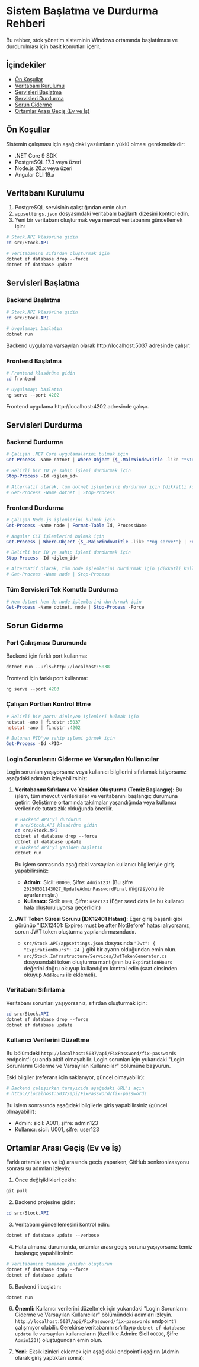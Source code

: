 # Sistem Başlatma ve Durdurma Rehberi

Bu rehber, stok yönetim sisteminin Windows ortamında başlatılması ve durdurulması için basit komutları içerir.

## İçindekiler
- [Ön Koşullar](#ön-koşullar)
- [Veritabanı Kurulumu](#veritabanı-kurulumu)
- [Servisleri Başlatma](#servisleri-başlatma)
- [Servisleri Durdurma](#servisleri-durdurma)
- [Sorun Giderme](#sorun-giderme)
- [Ortamlar Arası Geçiş (Ev ve İş)](#ortamlar-arası-geçiş-ev-ve-iş)

## Ön Koşullar

Sistemin çalışması için aşağıdaki yazılımların yüklü olması gerekmektedir:

- .NET Core 9 SDK
- PostgreSQL 17.3 veya üzeri 
- Node.js 20.x veya üzeri
- Angular CLI 19.x

## Veritabanı Kurulumu

1. PostgreSQL servisinin çalıştığından emin olun.
2. `appsettings.json` dosyasındaki veritabanı bağlantı dizesini kontrol edin.
3. Yeni bir veritabanı oluşturmak veya mevcut veritabanını güncellemek için:

```powershell
# Stock.API klasörüne gidin
cd src/Stock.API

# Veritabanını sıfırdan oluşturmak için
dotnet ef database drop --force
dotnet ef database update
```

## Servisleri Başlatma

### Backend Başlatma

```powershell
# Stock.API klasörüne gidin
cd src/Stock.API

# Uygulamayı başlatın
dotnet run
```

Backend uygulama varsayılan olarak http://localhost:5037 adresinde çalışır.

### Frontend Başlatma

```powershell
# Frontend klasörüne gidin
cd frontend

# Uygulamayı başlatın
ng serve --port 4202
```

Frontend uygulama http://localhost:4202 adresinde çalışır.

## Servisleri Durdurma

### Backend Durdurma

```powershell
# Çalışan .NET Core uygulamalarını bulmak için
Get-Process -Name dotnet | Where-Object {$_.MainWindowTitle -like "*Stock.API*"} | Format-Table Id, ProcessName, MainWindowTitle

# Belirli bir ID'ye sahip işlemi durdurmak için
Stop-Process -Id <işlem_id>

# Alternatif olarak, tüm dotnet işlemlerini durdurmak için (dikkatli kullanın)
# Get-Process -Name dotnet | Stop-Process
```

### Frontend Durdurma

```powershell
# Çalışan Node.js işlemlerini bulmak için
Get-Process -Name node | Format-Table Id, ProcessName

# Angular CLI işlemlerini bulmak için
Get-Process | Where-Object {$_.MainWindowTitle -like "*ng serve*"} | Format-Table Id, ProcessName, MainWindowTitle

# Belirli bir ID'ye sahip işlemi durdurmak için
Stop-Process -Id <işlem_id>

# Alternatif olarak, tüm node işlemlerini durdurmak için (dikkatli kullanın)
# Get-Process -Name node | Stop-Process
```

### Tüm Servisleri Tek Komutla Durdurma

```powershell
# Hem dotnet hem de node işlemlerini durdurmak için
Get-Process -Name dotnet, node | Stop-Process -Force
```

## Sorun Giderme

### Port Çakışması Durumunda

Backend için farklı port kullanma:

```powershell
dotnet run --urls=http://localhost:5038
```

Frontend için farklı port kullanma:

```powershell
ng serve --port 4203
```

### Çalışan Portları Kontrol Etme

```powershell
# Belirli bir portu dinleyen işlemleri bulmak için
netstat -ano | findstr :5037
netstat -ano | findstr :4202

# Bulunan PID'ye sahip işlemi görmek için
Get-Process -Id <PID>
```

### Login Sorunlarını Giderme ve Varsayılan Kullanıcılar

Login sorunları yaşıyorsanız veya kullanıcı bilgilerini sıfırlamak istiyorsanız aşağıdaki adımları izleyebilirsiniz:

1.  **Veritabanını Sıfırlama ve Yeniden Oluşturma (Temiz Başlangıç):**
    Bu işlem, tüm mevcut verileri siler ve veritabanını başlangıç durumuna getirir. Geliştirme ortamında takılmalar yaşandığında veya kullanıcı verilerinde tutarsızlık olduğunda önerilir.
    ```powershell
    # Backend API'yi durdurun
    # src/Stock.API klasörüne gidin
    cd src/Stock.API
    dotnet ef database drop --force
    dotnet ef database update
    # Backend API'yi yeniden başlatın
    dotnet run
    ```
    Bu işlem sonrasında aşağıdaki varsayılan kullanıcı bilgileriyle giriş yapabilirsiniz:
    *   **Admin:** Sicil: `00000`, Şifre: `Admin123!` (Bu şifre `20250531143027_UpdateAdminPasswordFinal` migrasyonu ile ayarlanmıştır.)
    *   **Kullanıcı:** Sicil: `U001`, Şifre: `user123` (Eğer seed data ile bu kullanıcı hala oluşturuluyorsa geçerlidir.)

2.  **JWT Token Süresi Sorunu (IDX12401 Hatası):**
    Eğer giriş başarılı gibi görünüp "IDX12401: Expires must be after NotBefore" hatası alıyorsanız, sorun JWT token oluşturma yapılandırmasındadır.
    *   `src/Stock.API/appsettings.json` dosyasında `"Jwt": { "ExpirationHours": 24 }` gibi bir ayarın olduğundan emin olun.
    *   `src/Stock.Infrastructure/Services/JwtTokenGenerator.cs` dosyasındaki token oluşturma mantığının bu `ExpirationHours` değerini doğru okuyup kullandığını kontrol edin (saat cinsinden okuyup `AddHours` ile eklemeli).

### Veritabanı Sıfırlama

Veritabanı sorunları yaşıyorsanız, sıfırdan oluşturmak için:

```powershell
cd src/Stock.API
dotnet ef database drop --force
dotnet ef database update
```

### Kullanıcı Verilerini Düzeltme

Bu bölümdeki `http://localhost:5037/api/FixPassword/fix-passwords` endpoint'i şu anda aktif olmayabilir. Login sorunları için yukarıdaki "Login Sorunlarını Giderme ve Varsayılan Kullanıcılar" bölümüne başvurun.

Eski bilgiler (referans için saklanıyor, güncel olmayabilir):
```powershell
# Backend çalışırken tarayıcıda aşağıdaki URL'i açın
# http://localhost:5037/api/FixPassword/fix-passwords 
```
Bu işlem sonrasında aşağıdaki bilgilerle giriş yapabilirsiniz (güncel olmayabilir):
- Admin: sicil: A001, şifre: admin123
- Kullanıcı: sicil: U001, şifre: user123

## Ortamlar Arası Geçiş (Ev ve İş)

Farklı ortamlar (ev ve iş) arasında geçiş yaparken, GitHub senkronizasyonu sonrası şu adımları izleyin:

1. Önce değişiklikleri çekin: 
```powershell
git pull
```

2. Backend projesine gidin: 
```powershell
cd src/Stock.API
```

3. Veritabanı güncellemesini kontrol edin: 
```powershell
dotnet ef database update --verbose
```

4. Hata almanız durumunda, ortamlar arası geçiş sorunu yaşıyorsanız temiz başlangıç yapabilirsiniz:
```powershell
# Veritabanını tamamen yeniden oluşturun
dotnet ef database drop --force
dotnet ef database update
```

5. Backend'i başlatın: 
```powershell
dotnet run
```

6. **Önemli:** Kullanıcı verilerini düzeltmek için yukarıdaki "Login Sorunlarını Giderme ve Varsayılan Kullanıcılar" bölümündeki adımları izleyin. `http://localhost:5037/api/FixPassword/fix-passwords` endpoint'i çalışmıyor olabilir. Gerekirse veritabanını sıfırlayıp `dotnet ef database update` ile varsayılan kullanıcıların (özellikle Admin: Sicil `00000`, Şifre `Admin123!`) oluştuğundan emin olun.

7. **Yeni:** Eksik izinleri eklemek için aşağıdaki endpoint'i çağırın (Admin olarak giriş yaptıktan sonra):
```